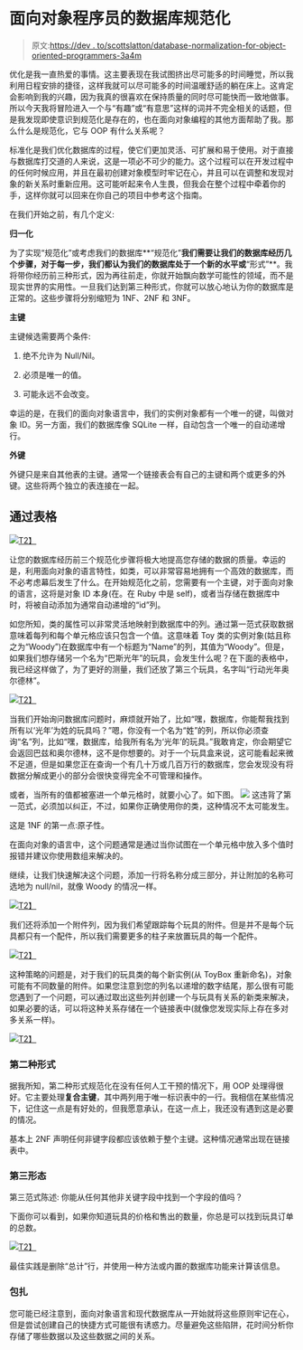 # 面向对象程序员的数据库规范化

> 原文:[https://dev . to/scottslatton/database-normalization-for-object-oriented-programmers-3a4m](https://dev.to/scottslatton/database-normalization-for-object-oriented-programmers-3a4m)

优化是我一直热爱的事情。这主要表现在我试图挤出尽可能多的时间睡觉，所以我利用日程安排的捷径，这样我就可以尽可能多的时间温暖舒适的躺在床上。这肯定会影响到我的兴趣，因为我真的很喜欢在保持质量的同时尽可能快而一致地做事。所以今天我将冒险进入一个与“有趣”或“有意思”这样的词并不完全相关的话题，但是我发现即使意识到规范化是存在的，也在面向对象编程的其他方面帮助了我。那么什么是规范化，它与 OOP 有什么关系呢？

标准化是我们优化数据库的过程，使它们更加灵活、可扩展和易于使用。对于直接与数据库打交道的人来说，这是一项必不可少的能力。这个过程可以在开发过程中的任何时候应用，并且在最初创建对象模型时牢记在心，并且可以在调整和发现对象的新关系时重新应用。这可能听起来令人生畏，但我会在整个过程中牵着你的手，这样你就可以回来在你自己的项目中参考这个指南。

在我们开始之前，有几个定义:

**归一化**

为了实现“规范化”或考虑我们的数据库**“规范化”**我们需要让我们的数据库经历几个步骤，对于每一步，我们都认为我们的数据库处于一个新的水平或**“形式”**。我将带你经历前三种形式，因为再往前走，你就开始飘向数学可能性的领域，而不是现实世界的实用性。一旦我们达到第三种形式，你就可以放心地认为你的数据库是正常的。这些步骤将分别缩短为 1NF、2NF 和 3NF。

**主键**

主键候选需要两个条件:

1.  绝不允许为 Null/Nil。

2.  必须是唯一的值。

3.  可能永远不会改变。

幸运的是，在我们的面向对象语言中，我们的实例对象都有一个唯一的键，叫做对象 ID。另一方面，我们的数据库像 SQLite 一样，自动包含一个唯一的自动递增行。

**外键**

外键只是来自其他表的主键。通常一个链接表会有自己的主键和两个或更多的外键。这些将两个独立的表连接在一起。

## 通过表格

[![](../Images/7a3cb7e85033b8f81098d8ca9a9cd712.png)T2】](https://res.cloudinary.com/practicaldev/image/fetch/s--_9rRVjJF--/c_limit%2Cf_auto%2Cfl_progressive%2Cq_auto%2Cw_880/http://www.quickmeme.com/img/b0/b02d6b484966d588d99ff74feea1748b90915c9142c4a2db8fa33bde069e5640.jpg)

让您的数据库经历前三个规范化步骤将极大地提高您存储的数据的质量。幸运的是，利用面向对象的语言特性，如类，可以非常容易地拥有一个高效的数据库，而不必考虑幕后发生了什么。在开始规范化之前，您需要有一个主键，对于面向对象的语言，这将是对象 ID 本身(在。在 Ruby 中是 self)，或者当存储在数据库中时，将被自动添加为通常自动递增的“id”列。

如您所知，类的属性可以非常灵活地映射到数据库中的列。通过第一范式获取数据意味着每列和每个单元格应该只包含一个值。这意味着 Toy 类的实例对象(姑且称之为“Woody”)在数据库中有一个标题为“Name”的列，其值为“Woody”。但是，如果我们想存储另一个名为“巴斯光年”的玩具，会发生什么呢？在下面的表格中，我已经这样做了，为了更好的测量，我们还放了第三个玩具，名字叫“行动光年奥尔德林”。

[![](../Images/6fbb0e2d4eeec87d57af80d8eac36d81.png)T2】](https://res.cloudinary.com/practicaldev/image/fetch/s--efypO0cc--/c_limit%2Cf_auto%2Cfl_progressive%2Cq_auto%2Cw_880/https://imgur.com/EQNVAiF.png)

当我们开始询问数据库问题时，麻烦就开始了，比如“嘿，数据库，你能帮我找到所有以‘光年’为姓的玩具吗？”嗯，你没有一个名为“姓”的列，所以你必须查询“名”列，比如“嘿，数据库，给我所有名为‘光年’的玩具。”我敢肯定，你会期望它会返回巴兹和奥尔德林，这不是你想要的。对于一个玩具盒来说，这可能看起来微不足道，但是如果您正在查询一个有几十万或几百万行的数据库，您会发现没有将数据分解成更小的部分会很快变得完全不可管理和操作。

或者，当所有的值都被塞进一个单元格时，就要小心了。如下图。
[![](../Images/d0fed08f1daecd9465f1cf5b800a21f7.png)](https://res.cloudinary.com/practicaldev/image/fetch/s--tW1SGonI--/c_limit%2Cf_auto%2Cfl_progressive%2Cq_auto%2Cw_880/https://imgur.com/f7FAsnU.png) 
这违背了第一范式，必须加以纠正，不过，如果你正确使用你的类，这种情况不太可能发生。

这是 1NF 的第一点:原子性。

在面向对象的语言中，这个问题通常是通过当你试图在一个单元格中放入多个值时报错并建议你使用数组来解决的。

继续，让我们快速解决这个问题，添加一行将名称分成三部分，并让附加的名称可选地为 null/nil，就像 Woody 的情况一样。

[![](../Images/3764e480079601019a06e6f44ebaa83f.png)T2】](https://res.cloudinary.com/practicaldev/image/fetch/s--Cv2Z_NGB--/c_limit%2Cf_auto%2Cfl_progressive%2Cq_auto%2Cw_880/https://imgur.com/Uz4KnlU.png)

我们还将添加一个附件列，因为我们希望跟踪每个玩具的附件。但是并不是每个玩具都只有一个配件，所以我们需要更多的柱子来放置玩具的每一个配件。

[![](../Images/2e91ff6a135473f6c25b11bb54953a2f.png)T2】](https://res.cloudinary.com/practicaldev/image/fetch/s--ecZxcRAr--/c_limit%2Cf_auto%2Cfl_progressive%2Cq_auto%2Cw_880/https://imgur.com/WVHLBLh.png)

这种策略的问题是，对于我们的玩具类的每个新实例(从 ToyBox 重新命名)，对象可能有不同数量的附件。如果您注意到您的列名以递增的数字结尾，那么很有可能您遇到了一个问题，可以通过取出这些列并创建一个与玩具有关系的新类来解决，如果必要的话，可以将这种关系存储在一个链接表中(就像您发现实际上存在多对多关系一样)。

[![](../Images/10db015dfee176291353a9b046002249.png)T2】](https://res.cloudinary.com/practicaldev/image/fetch/s--pB6xyul5--/c_limit%2Cf_auto%2Cfl_progressive%2Cq_auto%2Cw_880/https://imgur.com/GCCZl0X.png)

### 第二种形式

据我所知，第二种形式规范化在没有任何人工干预的情况下，用 OOP 处理得很好。它主要处理**复合主键**，其中两列用于唯一标识表中的一行。我相信在某些情况下，记住这一点是有好处的，但我愿意承认，在这一点上，我还没有遇到这是必要的情况。

基本上 2NF 声明任何非键字段都应该依赖于整个主键。这种情况通常出现在链接表中。

### 第三形态

第三范式陈述:
你能从任何其他非关键字段中找到一个字段的值吗？

下面你可以看到，如果你知道玩具的价格和售出的数量，你总是可以找到玩具订单的总数。

[![](../Images/c4c19312882ffe9d5ec9130c0b82a6b0.png)T2】](https://res.cloudinary.com/practicaldev/image/fetch/s--fN4HN4t1--/c_limit%2Cf_auto%2Cfl_progressive%2Cq_auto%2Cw_880/https://imgur.com/cC4x0bA.png)

最佳实践是删除“总计”行，并使用一种方法或内置的数据库功能来计算该信息。

### 包扎

您可能已经注意到，面向对象语言和现代数据库从一开始就将这些原则牢记在心，但是尝试创建自己的快捷方式可能很有诱惑力。尽量避免这些陷阱，花时间分析你存储了哪些数据以及这些数据之间的关系。